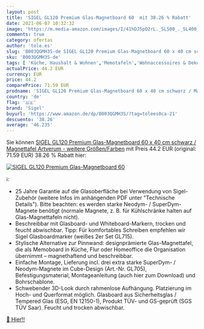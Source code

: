 ```yaml
---
layout: post
title: 'SIGEL GL120 Premium Glas-Magnetboard 60  mit 38.26 % Rabatt'
date: 2021-06-07 10:32:32
image: 'https://m.media-amazon.com/images/I/41hDJ5pQ2rL._SL500_._SL400_.jpg'
comments: true
category: ofertas
author: 'tole.es'
slug: 'B003QGMH3S-de SIGEL GL120 Premium Glas-Magnetboard 60 x 40 cm schwarz /...'
sku: 'B003QGMH3S-de'
tags: [ 'Küche, Haushalt & Wohnen','Memotafeln','Wohnaccessoires & Deko','sigel', ]
actualPrice: 44.2 EUR
currency: EUR
price: 44.2
comparePrice: 71.59 EUR
prodname: 'SIGEL GL120 Premium Glas-Magnetboard 60 x 40 cm schwarz / Magnettafel Artverum - weitere Größen/Farben'
country: 'de'
flag: '🇩🇪'
brand: 'Sigel'
buyurl: 'https://www.amazon.de/dp/B003QGMH3S/?tag=tolees0ca-21'
descuento: '38.26'
average: '46.235'
---
```


Sie können [SIGEL GL120 Premium Glas-Magnetboard 60 x 40 cm schwarz / Magnettafel Artverum - weitere Größen/Farben](https://www.amazon.de/dp/B003QGMH3S/?tag=tolees0ca-21) mit Preis 44.2 EUR (original: 71.59 EUR) 38.26 % Rabatt hier:

[![SIGEL GL120 Premium Glas-Magnetboard 60 ](https://m.media-amazon.com/images/I/41hDJ5pQ2rL._SL500_._SL400_.jpg)](https://www.amazon.de/dp/B003QGMH3S/?tag=tolees0ca-21)

ℹ️:

- 25 Jahre Garantie auf die Glasoberfläche bei Verwendung von Sigel-Zubehör (weitere Infos im anhängenden PDF unter "Technische Details"). Bitte beachten: es werden starke Neodym- / SuperDym-Magnete benötigt (normale Magnete, z. B. für Kühlschränke halten auf Glas-Magnettafeln nicht).
- Beschreibbar mit Glasboard- und Whiteboard-Markern, trocken und feucht abwischbar. Tipp: Für komfortables Schreiben empfehlen wir Sigel Glasboardmarker (weißes 2er Set GL715).
- Stylische Alternative zur Pinnwand: designprämierte Glas-Magnettafel, die als Memoboard in Küche, Flur oder Homeoffice die Organisation übernimmt – magnethaftend und beschreibbar.
- Einfache Montage, Lieferung incl. drei extra starke SuperDym- / Neodym-Magnete im Cube-Design (Art.-Nr. GL705), Befestigungsmaterial, Montageanleitung (auch hier zum Download) und Bohrschablone.
- Schwebender 3D-Look durch rahmenlose Aufhängung. Platzierung im Hoch- und Querformat möglich. Glasboard aus Sicherheitsglas / Tempered Glas (ESG, EN 12150-1), Produkt TÜV- und GS-geprüft (SGS TÜV Saar). Feucht und trocken abwischbar.

[🛒 Hier!!](https://www.amazon.de/dp/B003QGMH3S/?tag=tolees0ca-21)
